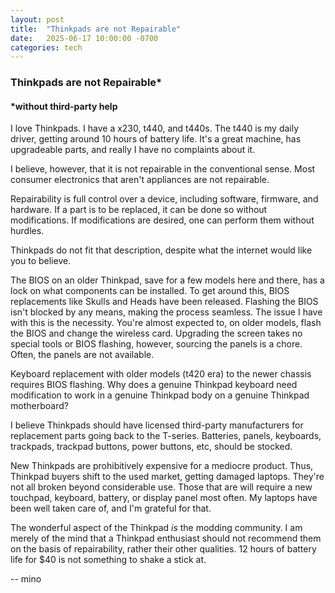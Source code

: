 ```yaml
---
layout: post
title:  "Thinkpads are not Repairable"
date:   2025-06-17 10:00:00 -0700
categories: tech 
---
```


### Thinkpads are not Repairable*

#### *without third-party help

I love Thinkpads. I have a x230, t440, and t440s. The t440 is my daily driver, getting around 10 hours of battery life. It's a great machine, has upgradeable parts, and really I have no complaints about it. 

I believe, however, that it is not repairable in the conventional sense. Most consumer electronics that aren't appliances are not repairable. 

Repairability is full control over a device, including software, firmware, and hardware. If a part is to be replaced, it can be done so without modifications. If modifications are desired, one can perform them without hurdles.  

Thinkpads do not fit that description, despite what the internet would like you to believe.  

The BIOS on an older Thinkpad, save for a few models here and there, has a lock on what components can be installed. To get around this, BIOS replacements like Skulls and Heads have been released. Flashing the BIOS isn't blocked by any means, making the process seamless. The issue I have with this is the necessity. You're almost expected to, on older models, flash the BIOS and change the wireless card. Upgrading the screen takes no special tools or BIOS flashing, however, sourcing the panels is a chore. Often, the panels are not available.  

Keyboard replacement with older models (t420 era) to the newer chassis requires BIOS flashing. Why does a genuine Thinkpad keyboard need modification to work in a genuine Thinkpad body on a genuine Thinkpad motherboard?  

I believe Thinkpads should have licensed third-party manufacturers for replacement parts going back to the T-series. Batteries, panels, keyboards, trackpads, trackpad buttons, power buttons, etc, should be stocked. 

New Thinkpads are prohibitively expensive for a mediocre product. Thus, Thinkpad buyers shift to the used market, getting damaged laptops. They're not all broken beyond considerable use. Those that are will require a new touchpad, keyboard, battery, or display panel most often. My laptops have been well taken care of, and I'm grateful for that.  

The wonderful aspect of the Thinkpad *is* the modding community. I am merely of the mind that a Thinkpad enthusiast should not recommend them on the basis of repairability, rather their other qualities. 12 hours of battery life for $40 is not something to shake a stick at.

-- mino